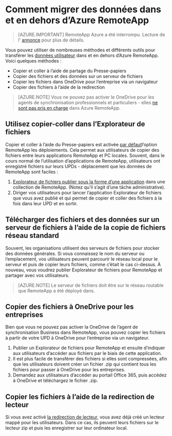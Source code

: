 
<properties
    pageTitle="Migrer les données utilisateur à partir d’Azure RemoteApp | Microsoft Azure"
    description="Apprenez à migrer vos données utilisateur et Azure RemoteApp."
    services="remoteapp"
    documentationCenter=""
    authors="lizap"
    manager="mbaldwin" />

<tags
    ms.service="remoteapp"
    ms.workload="compute"
    ms.tgt_pltfrm="na"
    ms.devlang="na"
    ms.topic="article"
    ms.date="08/15/2016"
    ms.author="elizapo" />



# <a name="how-to-migrate-data-into-and-out-of-azure-remoteapp"></a>Comment migrer des données dans et en dehors d’Azure RemoteApp

> [AZURE.IMPORTANT]
> RemoteApp Azure a été interrompu. Lecture de l' [annonce](https://go.microsoft.com/fwlink/?linkid=821148) pour plus de détails.

Vous pouvez utiliser de nombreuses méthodes et différents outils pour transférer les [données utilisateur](remoteapp-upd.md) dans et en dehors d’Azure RemoteApp. Voici quelques méthodes :

- Copier et coller à l’aide de partage du Presse-papiers
- Copier des fichiers et des données sur un serveur de fichiers
- Copier les fichiers dans OneDrive pour l’entreprise via un navigateur
- Copier des fichiers à l’aide de la redirection

>[AZURE.NOTE] 
> Vous ne pouvez pas activer le OneDrive pour les agents de synchronisation professionnels et particuliers - elles [ne sont pas pris en charge](remoteapp-onedrive.md) dans Azure RemoteApp.

## <a name="use-copy-and-paste-in-file-explorer"></a>Utilisez copier-coller dans l’Explorateur de fichiers

Copier et coller à l’aide du Presse-papiers est activée [par défaut](remoteapp-redirection.md)l’option RemoteApp les déploiements. Cela permet aux utilisateurs de copier des fichiers entre leurs applications RemoteApp et PC locales. Souvent, dans le cours normal de l’utilisation d’applications de RemoteApp, utilisateurs ont enregistré fichiers sur leurs UPDs - déplacement que les données de RemoteApp sont faciles :

1. [Explorateur de fichiers publier sous la forme d’une application](remoteapp-publish.md) dans une collection de RemoteApp. (Notez qu’il s’agit d’une tâche administrative).
2. Diriger vos utilisateurs pour lancer l’application Explorateur de fichiers que vous avez publié et qui permet de copier et coller des fichiers à la fois dans leur UPD et en sortir.

## <a name="upload-files-and-data-to-a-file-server-by-using-standard-network-file-copy"></a>Télécharger des fichiers et des données sur un serveur de fichiers à l’aide de la copie de fichiers réseau standard

Souvent, les organisations utilisent des serveurs de fichiers pour stocker des données générales. Si vous connaissez le nom du serveur ou l’emplacement, vos utilisateurs peuvent parcourir le réseau local pour le serveur et puis de copier leurs fichiers, comme c’était le cas ci-dessus. À nouveau, vous voudrez publier Explorateur de fichiers pour RemoteApp et partager avec vos utilisateurs.

>[AZURE.NOTE] 
> Le serveur de fichiers doit être sur le réseau routable que RemoteApp a été déployé dans.

## <a name="copy-files-to-onedrive-for-business"></a>Copier des fichiers à OneDrive pour les entreprises
Bien que vous ne pouvez pas activer la OneDrive de l’agent de synchronisation Business dans RemoteApp, vous pouvez copier les fichiers à partir de votre UPD à OneDrive pour l’entreprise via un navigateur. 

1. Publier un Explorateur de fichiers pour RemoteApp et ensuite d’indiquer aux utilisateurs d’accéder aux fichiers par le biais de cette application. 
2. Il est plus facile de transférer des fichiers si elles sont compressées, afin que les utilisateurs doivent créer un fichier .zip qui contient tous les fichiers pour passer à OneDrive pour les entreprises.
3. Demandez aux utilisateurs d’accéder au portail Office 365, puis accédez à OneDrive et téléchargez le fichier .zip.

## <a name="copy-files-by-using-drive-redirection"></a>Copier les fichiers à l’aide de la redirection de lecteur

Si vous avez activé [la redirection de lecteur](remoteapp-redirection.md), vous avez déjà créé un lecteur mappé pour les utilisateurs. Dans ce cas, ils peuvent leurs fichiers sur le lecteur zip et puis les enregistrer sur leur ordinateur local.